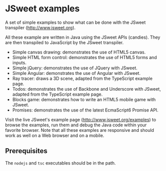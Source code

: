 # JSweet examples

A set of simple examples to show what can be done with the JSweet transpiler (http://www.jsweet.org).

All these example are written in Java using the JSweet APIs (candies). They are then transpiled to JavaScript by the JSweet transpiler.

- Simple canvas drawing: demonstrates the use of HTML5 canvas.
- Simple HTML form control: demonstrates the use of HTML5 forms and inputs.
- Simple jQuery: demonstrates the use of JQuery with JSweet.
- Simple Angular: demonstrates the use of Angular with JSweet.
- Ray tracer: draws a 3D scene, adapted from the TypeScript example page.
- Todos: demonstrates the use of Backbone and Underscore with JSweet, adapted from the TypeScript example page.
- Blocks game: demonstrates how to write an HTML5 mobile game with JSweet.
- Promises: demonstrates the use of the latest EcmaScript6 Promise API.

Visit the live JSweet's example page (http://www.jsweet.org/examples) to browse the examples, run them and debug the Java code within your favorite browser. Note that all these examples are responsive and should work as well on a Web browser and on a mobile.

## Prerequisites

The `nodejs` and `tsc` executables should be in the path.
